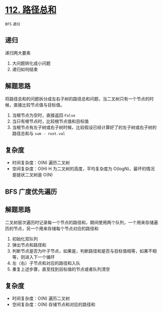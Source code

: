 # [112. 路径总和](https://leetcode-cn.com/problems/path-sum/solution/lu-jing-zong-he-by-leetcode-solution/)
`BFS` `递归`

## 递归

递归两大要素
1. 大问题转化成小问题
2. 递归如何结束

## 解题思路
将路径总和的问题拆分成左右子树的路径总和问题，当二叉树只有一个节点的时候，直接比较节点值与目标值。
1. 当根节点为空时，直接返回 `False`
2. 当只有根节点时，比较根节点值和目标值
3. 当根节点有左子树或右子树时候，比较假设已经计算好了的左子树或右子树的路径总和与 `sum - root.val`

## 复杂度
- 时间复杂度：O(N) 遍历二叉树
- 空间复杂度：O(H) H 为二叉树的高度，平均复杂度为 O(logN)，最坏的情况是链状二叉树是 O(N)

## BFS 广度优先遍历

## 解题思路
二叉树层次遍历时记录每一个节点的路径和，期间使用两个队列，一个用来存储遍历的节点，另一个用来存储每个节点对应的路径和
1. 初始化双队列
2. 弹出节点和路径和
3. 判断节点是否为叶子节点，如果是，判断路径和是否与目标值相等，如果不相等，则进入下一个循环
4. 左（右）子节点和对应的路径和入队
5. 重复上述步骤，直至找到目标值的节点或者队列清空

## 复杂度
- 时间复杂度：O(N) 遍历二叉树
- 空间复杂度：O(N) 存储节点和对应的路径和
